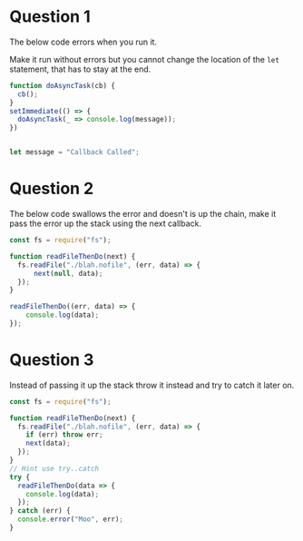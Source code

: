 # Question 1

The below code errors when you run it.

Make it run without errors but you cannot change the location of the `let` statement, that has to stay at the end.

```js
function doAsyncTask(cb) {
  cb();
}
setImmediate(() => {
  doAsyncTask(_ => console.log(message));
})


let message = "Callback Called";
```

# Question 2

The below code swallows the error and doesn't is up the chain, make it pass the error up the stack using the next callback.

```js
const fs = require("fs");

function readFileThenDo(next) {
  fs.readFile("./blah.nofile", (err, data) => {
      next(null, data);
  });
}

readFileThenDo((err, data) => {
    console.log(data);
});
```

# Question 3

Instead of passing it up the stack throw it instead and try to catch it later on.

```js
const fs = require("fs");

function readFileThenDo(next) {
  fs.readFile("./blah.nofile", (err, data) => {
    if (err) throw err;
    next(data);
  });
}
// Hint use try..catch
try {
  readFileThenDo(data => {
    console.log(data);
  });
} catch (err) {
  console.error("Moo", err);
}
```
